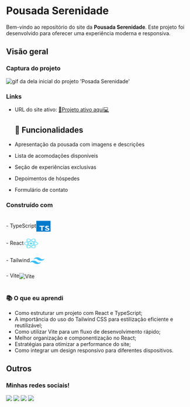 # Pousada Serenidade

Bem-vindo ao repositório do site da **Pousada Serenidade**. Este projeto foi desenvolvido para oferecer uma experiência moderna e responsiva.

## Visão geral

### Captura do projeto

<img src="./pousadaGIF.gif" alt="gif da dela inicial do projeto 'Posada Serenidade'">

### Links

- URL do site ativo: [🛜Projeto ativo aqui💻](https://pousada-serenidade.vercel.app/)

  ## 📌 Funcionalidades
  
- Apresentação da pousada com imagens e descrições
- Lista de acomodações disponíveis
- Seção de experiências exclusivas
- Depoimentos de hóspedes
- Formulário de contato

### Construído com

<div style="display: inline_block"><br>
- TypeScript<img align="center" alt="TypeScript" height="30" width="40" src="https://raw.githubusercontent.com/devicons/devicon/master/icons/typescript/typescript-original.svg"><br><br>
- React<img align="center" alt="React" height="30" width="40" src="https://raw.githubusercontent.com/devicons/devicon/master/icons/react/react-original.svg"><br><br>
- Tailwind<img align="center" alt="Tailwind" height="30" width="40" src="https://github.com/devicons/devicon/blob/master/icons/tailwindcss/tailwindcss-original.svg"><br><br>
- Vite<img align="center" alt="Vite" height="30" width="40" src="https://cdn.jsdelivr.net/gh/devicons/devicon@latest/icons/vitejs/vitejs-original.svg"><br><br>
</div>

### 📚 O que eu aprendi

- Como estruturar um projeto com React e TypeScript;
- A importância do uso do Tailwind CSS para estilização eficiente e reutilizável;
- Como utilizar Vite para um fluxo de desenvolvimento rápido;
- Melhor organização e componentização no React;
- Estratégias para otimizar a performance do site;
- Como integrar um design responsivo para diferentes dispositivos.

## Outros

### Minhas redes sociais!

<div> 
   <a href="https://instagram.com/tales.s7" target="_blank"><img src="https://img.shields.io/badge/-Instagram-%23E4405F?style=for-the-badge&logo=instagram&logoColor=white" target="_blank"></a>
  <a href="https://www.linkedin.com/in/tales-santos7" target="_blank"><img src="https://img.shields.io/badge/-LinkedIn-%230077B5?style=for-the-badge&logo=linkedin&logoColor=white" target="_blank"></a>
   <a href = "mailto:tales.js07@gmail.com"><img src="https://img.shields.io/badge/-Gmail-%23333?style=for-the-badge&logo=gmail&logoColor=white" target="_blank"></a>
   <a href="https://talessantos-mu.vercel.app/" target="_blank"><img src="https://img.shields.io/badge/-Portf%C3%B3lio-Ffa500?style=for-the-badge&logo=portfolio&logoColor=white" target="_blank"></a>
</div>
